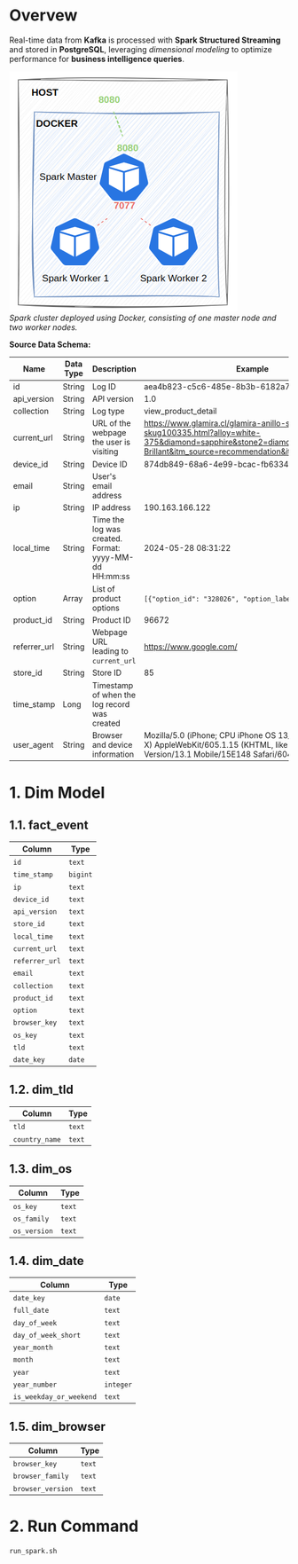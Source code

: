 # Overvew
Real-time data from **Kafka** is processed with **Spark Structured Streaming** and stored in **PostgreSQL**, leveraging *dimensional modeling* to optimize performance for **business intelligence queries**.

![](img/spark-containers.png)
<br>*Spark cluster deployed using Docker, consisting of one master node and two worker nodes.*

**Source Data Schema:**

| Name         | Data Type | Description                                          | Example                                                                                                                                                              |
|--------------|-------|------------------------------------------------------|----------------------------------------------------------------------------------------------------------------------------------------------------------------------|
| id           | String | Log ID                                               | aea4b823-c5c6-485e-8b3b-6182a7c4ecce                                                                                                                               |
| api_version  | String | API version                                          | 1.0                                                                                                                                                                |
| collection   | String | Log type                                             | view_product_detail                                                                                                                                                |
| current_url  | String | URL of the webpage the user is visiting             | https://www.glamira.cl/glamira-anillo-saphira-skug100335.html?alloy=white-375&diamond=sapphire&stone2=diamond-Brillant&itm_source=recommendation&itm_medium=sorting |
| device_id    | String | Device ID                                            | 874db849-68a6-4e99-bcac-fb6334d0ec80                                                                                                                               |
| email        | String | User's email address                                 |                                                                                                                                                                    |
| ip           | String | IP address                                           | 190.163.166.122                                                                                                                                                    |
| local_time   | String | Time the log was created. Format: yyyy-MM-dd HH:mm:ss | 2024-05-28 08:31:22                                                                                                                                                |
| option       | Array | List of product options                            | `[{"option_id": "328026", "option_label": "diamond"}]`                                                                                                             |
| product_id   | String | Product ID                                           | 96672                                                                                                                                                              |
| referrer_url | String | Webpage URL leading to `current_url`                | https://www.google.com/                                                                                                                                            |
| store_id     | String | Store ID                                             | 85                                                                                                                                                                 |
| time_stamp   | Long  | Timestamp of when the log record was created         |                                                                                                                                                                    |
| user_agent   | String | Browser and device information                       | Mozilla/5.0 (iPhone; CPU iPhone OS 13_4_1 like Mac OS X) AppleWebKit/605.1.15 (KHTML, like Gecko) Version/13.1 Mobile/15E148 Safari/604.1                          |

# 1. Dim Model

## 1.1. fact_event
| Column        | Type     |
|---------------|----------|
| `id`          | `text`   |
| `time_stamp`  | `bigint` |
| `ip`          | `text`   |
| `device_id`   | `text`   |
| `api_version` | `text`   |
| `store_id`    | `text`   |
| `local_time`  | `text`   |
| `current_url` | `text`   |
| `referrer_url`| `text`   |
| `email`       | `text`   |
| `collection`  | `text`   |
| `product_id`  | `text`   |
| `option`      | `text`   |
| `browser_key` | `text`   |
| `os_key`      | `text`   |
| `tld`         | `text`   |
| `date_key`    | `date`   |

## 1.2. dim_tld
| Column        | Type   |
|---------------|--------|
| `tld`         | `text` |
| `country_name`| `text` |

## 1.3. dim_os
| Column     | Type   |
|------------|--------|
| `os_key`   | `text` |
| `os_family`| `text` |
| `os_version`| `text` |

## 1.4. dim_date
| Column               | Type    |
|----------------------|---------|
| `date_key`           | `date`  |
| `full_date`          | `text`  |
| `day_of_week`        | `text`  |
| `day_of_week_short`  | `text`  |
| `year_month`         | `text`  |
| `month`              | `text`  |
| `year`               | `text`  |
| `year_number`        | `integer`|
| `is_weekday_or_weekend`| `text`  |

## 1.5. dim_browser
| Column          | Type   |
|-----------------|--------|
| `browser_key`   | `text` |
| `browser_family`| `text` |
| `browser_version`| `text` |

# 2. Run Command
```shell
run_spark.sh
```
